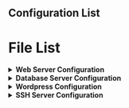 ## Configuration List

<p id="file-list"></p>

# File List

<details>
<summary><b>Web Server Configuration</b></summary>
<ul>
  <li><a href='Web Server/000-default.conf'>000-default.conf</a></li>
  <li><a href='Web Server/ports.conf'>ports.conf</a></li>
  <li><a href='Web Server/repo'>repo</a></li>
  <li><a href='Web Server/web-server.md'>web-server.md</a></li>
</ul>
</details>

<details>
<summary><b>Database Server Configuration</b></summary>
<ul>
  <li><a href='Database Server/db-server.md'>db-server.md</a></li>
</ul>
</details>

<details>
<summary><b>Wordpress Configuration</b></summary>
<ul>
  <li><a href='Wordpress/wordpress.md'>wordpress.md</a></li>
  <li><a href='Wordpress/wp-config.php'>wp-config.php</a></li>
</ul>
</details>

<details>
<summary><b>SSH Server Configuration</b></summary>
<ul>
  <li><a href='SSH Server/openssh.md'>openssh.md</a></li>
</ul>
</details>
